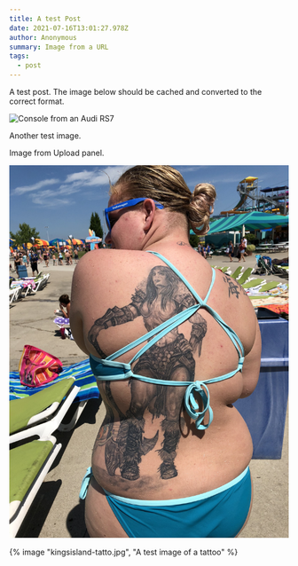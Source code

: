 ```yaml
---
title: A test Post
date: 2021-07-16T13:01:27.978Z
author: Anonymous
summary: Image from a URL
tags:
  - post
---
```





A test post. The image below should be cached and converted to the correct format.

![Console from an Audi RS7](https://res.cloudinary.com/paulportfolio/image/upload/v1591261008/Audi-RS7/A1911949_large.jpg "RS7")









Another test image.

Image from Upload panel.



![Tat](/static/img/kingsisland-tatto.jpg)




{% image "kingsisland-tatto.jpg", "A test image of a tattoo" %}
